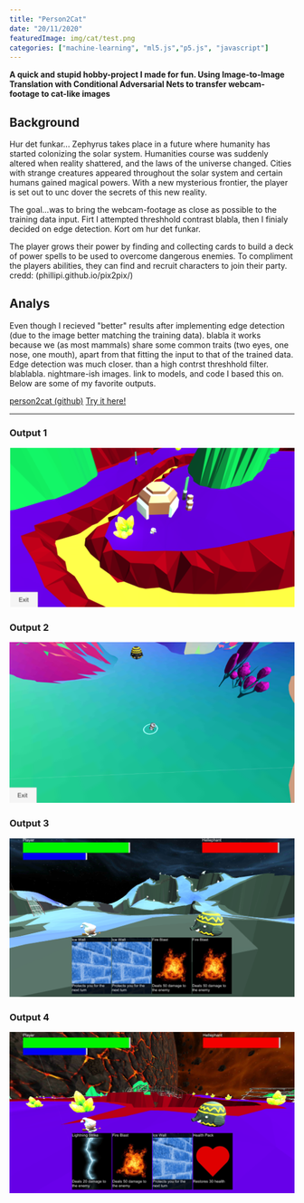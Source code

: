 ```yaml
---
title: "Person2Cat"
date: "20/11/2020"
featuredImage: img/cat/test.png
categories: ["machine-learning", "ml5.js","p5.js", "javascript"]
---
```

**A quick and stupid hobby-project I made for fun. Using Image-to-Image Translation with Conditional Adversarial Nets to transfer webcam-footage to cat-like images**
 
## Background
Hur det funkar...
Zephyrus takes place in a future where humanity has started colonizing the solar system. Humanities course was suddenly altered when reality shattered, and the laws of the universe changed. Cities with strange creatures appeared throughout the solar system and certain humans gained magical powers. With a new mysterious frontier, the player is set out to unc dover the secrets of this new reality.

The goal...was to bring the webcam-footage as close as possible to the training data input. Firt I attempted threshhold contrast blabla, then I finialy decided on edge detection. Kort om hur det funkar. 

The player grows their power by finding and collecting cards to build a deck of power spells to be used to overcome dangerous enemies. To compliment the players abilities, they can find and recruit characters to join their party. credd: (phillipi.github.io/pix2pix/)

## Analys
Even though I recieved "better" results after implementing edge detection (due to the image better matching the training data). blabla it works because we (as most mammals) share some common traits (two eyes, one nose, one mouth), apart from that 
fitting the input to that of the trained data. Edge detection was much closer. than a high contrst threshhold filter. blablabla. 
nightmare-ish images. link to models, and code I based this on. 
Below are some of my favorite outputs. 

[person2cat (github)](https://github.com/MangoGott/webcam2pix)
[Try it here!](https://github.com/MangoGott/webcam2pix)

***

### Output 1
![Exploration 1](img/zephyrus/1.png)

### Output 2
![Exploration 2](img/zephyrus/2.png)

### Output 3
![Combat 1](img/zephyrus/3.png)

### Output 4
![Combat 2](img/zephyrus/4.png)
